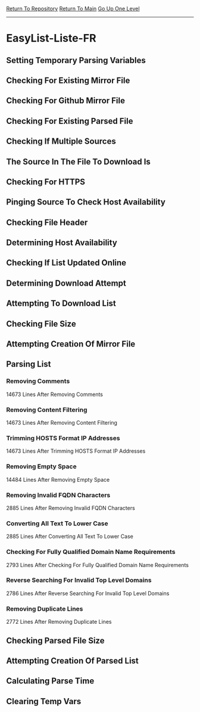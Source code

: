 [Return To Repository](https://github.com/deathbybandaid/piholeparser/)
[Return To Main](https://github.com/deathbybandaid/piholeparser/blob/master/RecentRunLogs/Mainlog.md)
[Go Up One Level](https://github.com/deathbybandaid/piholeparser/blob/master/RecentRunLogs/TopLevelScripts/30-Processing-External-Blacklists.md)
____________________________________
# EasyList-Liste-FR
## Setting Temporary Parsing Variables
## Checking For Existing Mirror File
## Checking For Github Mirror File
## Checking For Existing Parsed File
## Checking If Multiple Sources
## The Source In The File To Download Is
## Checking For HTTPS
## Pinging Source To Check Host Availability
## Checking File Header
## Determining Host Availability
## Checking If List Updated Online
## Determining Download Attempt
## Attempting To Download List
## Checking File Size
## Attempting Creation Of Mirror File
## Parsing List
### Removing Comments
14673 Lines After Removing Comments
### Removing Content Filtering
14673 Lines After Removing Content Filtering
### Trimming HOSTS Format IP Addresses
14673 Lines After Trimming HOSTS Format IP Addresses
### Removing Empty Space
14484 Lines After Removing Empty Space
### Removing Invalid FQDN Characters
2885 Lines After Removing Invalid FQDN Characters
### Converting All Text To Lower Case
2885 Lines After Converting All Text To Lower Case
### Checking For Fully Qualified Domain Name Requirements
2793 Lines After Checking For Fully Qualified Domain Name Requirements
### Reverse Searching For Invalid Top Level Domains
2786 Lines After Reverse Searching For Invalid Top Level Domains
### Removing Duplicate Lines
2772 Lines After Removing Duplicate Lines
## Checking Parsed File Size
## Attempting Creation Of Parsed List
## Calculating Parse Time
## Clearing Temp Vars
